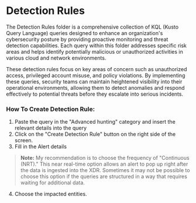 # Detection Rules
The Detection Rules folder is a comprehensive collection of KQL (Kusto Query Language) queries designed to enhance an organization's cybersecurity posture by providing proactive monitoring and threat detection capabilities. Each query within this folder addresses specific risk areas and helps identify potentially malicious or unauthorized activities in various cloud and network environments.

These detection rules focus on key areas of concern such as unauthorized access, privileged account misuse, and policy violations. By implementing these queries, security teams can maintain heightened visibility into their operational environments, allowing them to detect anomalies and respond effectively to potential threats before they escalate into serious incidents.

### How To Create Detection Rule: 
1. Paste the query in the "Advanced hunting" category and insert the relevant details into the query
2. Click on the "Create Detection Rule" button on the right side of the screen.
3. Fill in the Alert details
> **Note:** My recommendation is to choose the frequency of "Continuous (NRT)." This near real-time option allows an alert to pop up right after the data is ingested into the XDR. Sometimes it may not be possible to choose this option if the queries are structured in a way that requires waiting for additional data.
4. Choose the impacted entities.

